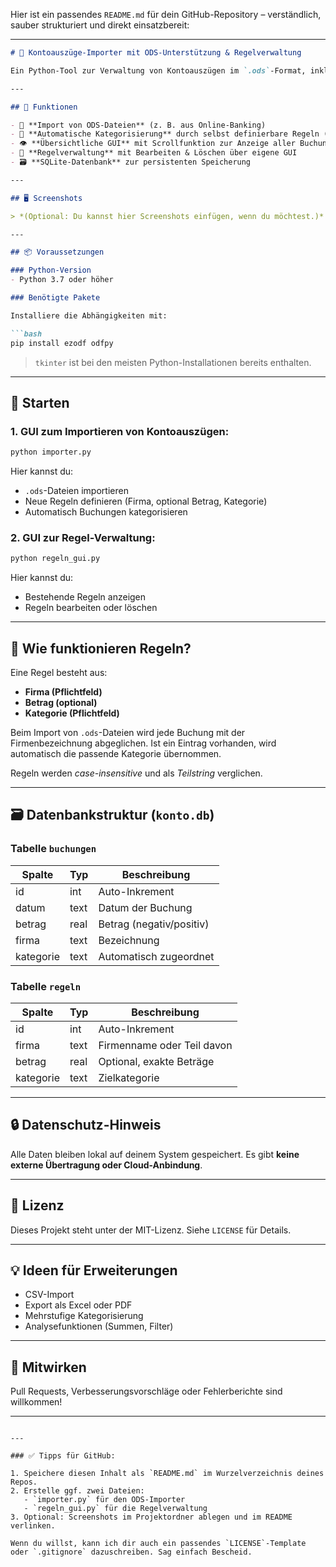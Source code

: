 Hier ist ein passendes `README.md` für dein GitHub-Repository – verständlich, sauber strukturiert und direkt einsatzbereit:

---

````markdown
# 💼 Kontoauszüge-Importer mit ODS-Unterstützung & Regelverwaltung

Ein Python-Tool zur Verwaltung von Kontoauszügen im `.ods`-Format, inklusive automatischer Kategorisierung und grafischer Benutzeroberfläche für Regeln zur Klassifizierung.

---

## 🧩 Funktionen

- 📂 **Import von ODS-Dateien** (z. B. aus Online-Banking)
- 🧠 **Automatische Kategorisierung** durch selbst definierbare Regeln (Firma + Betrag)
- 👁️ **Übersichtliche GUI** mit Scrollfunktion zur Anzeige aller Buchungen
- 📝 **Regelverwaltung** mit Bearbeiten & Löschen über eigene GUI
- 🗃️ **SQLite-Datenbank** zur persistenten Speicherung

---

## 🖥️ Screenshots

> *(Optional: Du kannst hier Screenshots einfügen, wenn du möchtest.)*

---

## 📦 Voraussetzungen

### Python-Version
- Python 3.7 oder höher

### Benötigte Pakete

Installiere die Abhängigkeiten mit:

```bash
pip install ezodf odfpy
````

> `tkinter` ist bei den meisten Python-Installationen bereits enthalten.

---

## 🚀 Starten

### 1. GUI zum Importieren von Kontoauszügen:

```bash
python importer.py
```

Hier kannst du:

* `.ods`-Dateien importieren
* Neue Regeln definieren (Firma, optional Betrag, Kategorie)
* Automatisch Buchungen kategorisieren

### 2. GUI zur Regel-Verwaltung:

```bash
python regeln_gui.py
```

Hier kannst du:

* Bestehende Regeln anzeigen
* Regeln bearbeiten oder löschen

---

## 🧠 Wie funktionieren Regeln?

Eine Regel besteht aus:

* **Firma (Pflichtfeld)**
* **Betrag (optional)**
* **Kategorie (Pflichtfeld)**

Beim Import von `.ods`-Dateien wird jede Buchung mit der Firmenbezeichnung abgeglichen. Ist ein Eintrag vorhanden, wird automatisch die passende Kategorie übernommen.

Regeln werden *case-insensitive* und als *Teilstring* verglichen.

---

## 🗃️ Datenbankstruktur (`konto.db`)

### Tabelle `buchungen`

| Spalte    | Typ  | Beschreibung             |
| --------- | ---- | ------------------------ |
| id        | int  | Auto-Inkrement           |
| datum     | text | Datum der Buchung        |
| betrag    | real | Betrag (negativ/positiv) |
| firma     | text | Bezeichnung              |
| kategorie | text | Automatisch zugeordnet   |

### Tabelle `regeln`

| Spalte    | Typ  | Beschreibung               |
| --------- | ---- | -------------------------- |
| id        | int  | Auto-Inkrement             |
| firma     | text | Firmenname oder Teil davon |
| betrag    | real | Optional, exakte Beträge   |
| kategorie | text | Zielkategorie              |

---

## 🔒 Datenschutz-Hinweis

Alle Daten bleiben lokal auf deinem System gespeichert. Es gibt **keine externe Übertragung oder Cloud-Anbindung**.

---

## 📜 Lizenz

Dieses Projekt steht unter der MIT-Lizenz. Siehe `LICENSE` für Details.

---

## 💡 Ideen für Erweiterungen

* CSV-Import
* Export als Excel oder PDF
* Mehrstufige Kategorisierung
* Analysefunktionen (Summen, Filter)

---

## 🙌 Mitwirken

Pull Requests, Verbesserungsvorschläge oder Fehlerberichte sind willkommen!

---

```

---

### ✅ Tipps für GitHub:

1. Speichere diesen Inhalt als `README.md` im Wurzelverzeichnis deines Repos.
2. Erstelle ggf. zwei Dateien:
   - `importer.py` für den ODS-Importer
   - `regeln_gui.py` für die Regelverwaltung
3. Optional: Screenshots im Projektordner ablegen und im README verlinken.

Wenn du willst, kann ich dir auch ein passendes `LICENSE`-Template oder `.gitignore` dazuschreiben. Sag einfach Bescheid.
```

